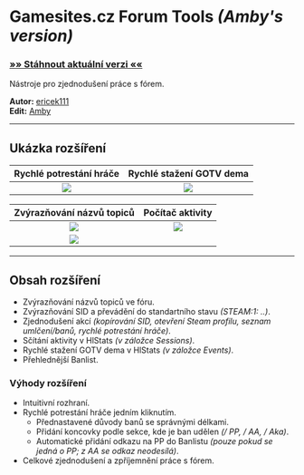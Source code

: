 # Gamesites.cz Forum Tools _(Amby's version)_
### [»» Stáhnout aktuální verzi ««](https://github.com/AmbyCe/Gamesites-Forum-Tools-Amby/releases)
Nástroje pro zjednodušení práce s fórem.

**Autor:** [ericek111](https://launchpad.net/~ericek111)  
**Edit:** [Amby](https://www.gamesites.cz/forum/amby-u46372.html)

---
## Ukázka rozšíření
Rychlé potrestání hráče    |  Rychlé stažení GOTV dema
:-------------------------:|:-------------------------:
![](https://ctrlv.cz/shots/2023/02/09/hLdr.png)  |  ![](https://ctrlv.cz/shots/2023/02/09/A681.png)

Zvýrazňování názvů topiců  |  Počítač aktivity
:-------------------------:|:-------------------------:
![](https://ctrlv.cz/shots/2023/02/09/Rx6w.png)  |  ![](https://ctrlv.cz/shots/2023/02/10/2Wlr.png)
 | ![](https://ctrlv.cz/shots/2023/02/10/wjwy.png)

---
## Obsah rozšíření
- Zvýrazňování názvů topiců ve fóru.
- Zvýrazňování SID a převádění do standartního stavu _(STEAM:1: ..)_.
- Zjednodušení akcí _(kopírování SID, otevření Steam profilu, seznam umlčení/banů, rychlé potrestání hráče)_.
- Sčítání aktivity v HlStats _(v záložce Sessions)_.
- Rychlé stažení GOTV dema v HlStats _(v záložce Events)_.
- Přehlednější Banlist.

### Výhody rozšíření
- Intuitivní rozhraní.
- Rychlé potrestání hráče jedním kliknutím.
	- Přednastavené důvody banů se správnými délkami.
	- Přidání koncovky podle sekce, kde je ban udělen _(/ PP, / AA, / Aka)_.
	- Automatické přidání odkazu na PP do Banlistu _(pouze pokud se jedná o PP; z AA se odkaz neodesílá)_.
- Celkové zjednodušení a zpříjemnění práce s fórem.